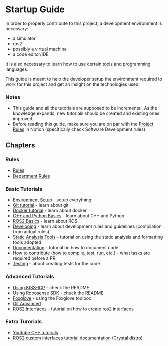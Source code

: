 # Startup Guide 

In order to properly contribute to this project, a development environment is necessary:

- a simulator
- ros2
- possibly a virtual machine
- a code editor/IDE

It is also necessary to learn how to use certain tools and programming languages.

This guide is meant to help the developer setup the environment required to work for this project and get an insight on the technologies used.

### Notes

- This guide and all the tutorials are supposed to be incremental. As the knowledge expands, new tutorials should be created and existing ones improved.
- Before reading this guide, make sure you are on par with the [Project Rules](https://www.notion.so/FS-FEUP-HUB-6873ab8de3b44fad990d264023fbce8b?pvs=4) in Notion (specifically check Software Development rules).

## Chapters

### Rules

- [Rules](https://docs.google.com/document/d/1-YuD-V7zwE_rMwYZ7jmOQysz29_Zj9U-KQ5oIUk4dAc/edit?usp=sharing)
- [Department Rules](https://docs.google.com/document/d/1kmiW4-pkKHlYM9V2sTS_4IJR4ODCaD_m/edit?usp=sharing&ouid=108427086324647392265&rtpof=true&sd=true)

### Basic Tutorials

- [Environment Setup](./environment_setup.md) - setup everything
- [Git tutorial](./git_tutorial.md) - learn about git
- [Docker tutorial](./docker-tutorial.md) - learn about docker
- [C++ and Python Basics](./C++_basics.md) - learn about C++ and Python
- [ROS2 Basics](./ros2_tutorial.md) - learn about ROS
- [Developing](./developing.md) - learn about development rules and guidelines (compilation from actual rules)
- [Static Analysis Tools](./static_analysis_tools.md) - tutorial on using the static analysis and formatting tools adopted
- [Documentation](./documentation.md) - tutorial on how to document code
- [How to contribute (how to compile, test, run, etc.)](../../CONTRIBUTING.md) - what tasks are required before a PR
- [Testing](./testing.md) - about creating tests for the code

### Advanced Tutorials

- [Using KISS-ICP](https://github.com/fs-feup/kiss-icp/) - check the README
- [Using Robosense SDK](https://github.com/fs-feup/rslidar_sdk) - check the README
- [Foxglove](./foxglove_tutorial.md) - using the Foxglove toolbox
- [Git Advanced](./git_advanced.md)
- [ROS2 Interfaces](./new_interface_tutorial.md) - tutorial on how to create ros2 interfaces

### Extra Turorials 

- [Youtube C++ tutorials](https://www.youtube.com/watch?v=18c3MTX0PK0&list=PLlrATfBNZ98dudnM48yfGUldqGD0S4FFb)
- [ROS2 custom interfaces tutorial documentation (Crystal distro)](https://docs.ros.org/en/crystal/Tutorials/Custom-ROS2-Interfaces.html#create-a-new-package)
